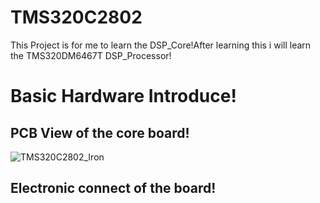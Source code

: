 # TMS320C2802
This Project is for me to learn the DSP_Core!After learning this i will learn the TMS320DM6467T DSP_Processor!
# Basic Hardware Introduce!
## PCB View of the core board!
![TMS320C2802_Iron](https://pan.baidu.com/s/1i5wVMQT)
## Electronic connect of the board!
